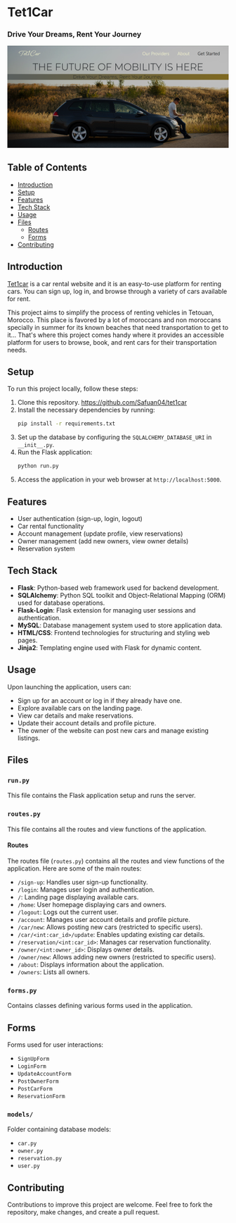 # Tet1Car

### Drive Your Dreams, Rent Your Journey

<img src="https://github.com/Safuan04/tet1car/blob/master/carrent/static/web_images/landing_page.PNG?raw=true">

## Table of Contents
- [Introduction](#introduction)
- [Setup](#setup)
- [Features](#features)
- [Tech Stack](#tech-stack)
- [Usage](#usage)
- [Files](#files)
  - [Routes](#routes)
  - [Forms](#forms)
- [Contributing](#contributing)

## Introduction

[Tet1car](https://www.safuan04.tech/) is a car rental website and it is an easy-to-use platform for renting cars. You can sign up, log in, and browse through a variety of cars available for rent.

This project  aims to simplify the process of renting vehicles in Tetouan, Morocco. This place is favored by a lot of moroccans and non moroccans specially in summer for its known beaches that need transportation to get to it... That's where this project comes handy where it provides an accessible platform for users to browse, book, and rent cars for their transportation needs.

## Setup

To run this project locally, follow these steps:

1. Clone this repository. https://github.com/Safuan04/tet1car
2. Install the necessary dependencies by running:
    ```bash
    pip install -r requirements.txt
    ```
3. Set up the database by configuring the `SQLALCHEMY_DATABASE_URI` in `__init__.py`.
4. Run the Flask application:
    ```bash
    python run.py
    ```
5. Access the application in your web browser at `http://localhost:5000`.

## Features

- User authentication (sign-up, login, logout)
- Car rental functionality
- Account management (update profile, view reservations)
- Owner management (add new owners, view owner details)
- Reservation system

## Tech Stack

- **Flask**: Python-based web framework used for backend development.
- **SQLAlchemy**: Python SQL toolkit and Object-Relational Mapping (ORM) used for database operations.
- **Flask-Login**: Flask extension for managing user sessions and authentication.
- **MySQL**: Database management system used to store application data.
- **HTML/CSS**: Frontend technologies for structuring and styling web pages.
- **Jinja2**: Templating engine used with Flask for dynamic content.

## Usage

Upon launching the application, users can:

- Sign up for an account or log in if they already have one.
- Explore available cars on the landing page.
- View car details and make reservations.
- Update their account details and profile picture.
- The owner of the website can post new cars and manage existing listings.

## Files

### `run.py`

This file contains the Flask application setup and runs the server.

### `routes.py`

This file contains all the routes and view functions of the application.

#### Routes

The routes file (`routes.py`) contains all the routes and view functions of the application. Here are some of the main routes:

- `/sign-up`: Handles user sign-up functionality.
- `/login`: Manages user login and authentication.
- `/`: Landing page displaying available cars.
- `/home`: User homepage displaying cars and owners.
- `/logout`: Logs out the current user.
- `/account`: Manages user account details and profile picture.
- `/car/new`: Allows posting new cars (restricted to specific users).
- `/car/<int:car_id>/update`: Enables updating existing car details.
- `/reservation/<int:car_id>`: Manages car reservation functionality.
- `/owner/<int:owner_id>`: Displays owner details.
- `/owner/new`: Allows adding new owners (restricted to specific users).
- `/about`: Displays information about the application.
- `/owners`: Lists all owners.

### `forms.py`

Contains classes defining various forms used in the application.

## Forms

Forms used for user interactions:

- `SignUpForm`
- `LoginForm`
- `UpdateAccountForm`
- `PostOwnerForm`
- `PostCarForm`
- `ReservationForm`

### `models/`

Folder containing database models:

- `car.py`
- `owner.py`
- `reservation.py`
- `user.py`

## Contributing

Contributions to improve this project are welcome. Feel free to fork the repository, make changes, and create a pull request.

